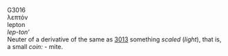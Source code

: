 <body>
  <p>G3016<br>  λεπτόν  <br> lepton  <br><i>lep-ton‘ </i><br>Neuter of a derivative of the same as <a href="g3013.htm">3013</a>  something <i>scaled</i> (<i>light</i>), that is, a small <i>coin:</i> - mite.<br></p>
 </body>
